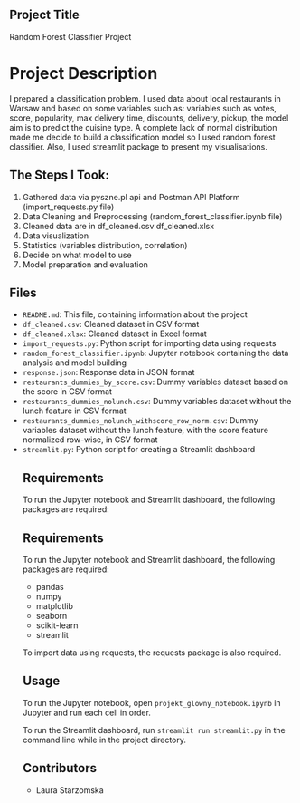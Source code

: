 <h2>Project Title</h2>
<p>Random Forest Classifier Project</p>
<h1>Project Description</h1>
  <p>I prepared a classification problem. I used data about local restaurants in Warsaw and based on some variables such as: variables such as votes, score, popularity, max delivery time, discounts, delivery, pickup, the model aim is to predict the cuisine type. A complete lack of normal distribution made me decide to build a classification model so I used random forest classifier. Also, I used streamlit package to present my visualisations.</p>
  <h2>The Steps I Took:</h2>
  <ol>
    <li>Gathered data via pyszne.pl api and Postman API Platform (import_requests.py file)</li>
    <li>Data Cleaning and Preprocessing (random_forest_classifier.ipynb file)</li>
    <li>Cleaned data are in df_cleaned.csv df_cleaned.xlsx</li>
    <li>Data visualization</li>
    <li>Statistics (variables distribution, correlation)</li>
    <li>Decide on what model to use</li>
    <li>Model preparation and evaluation</li>
  </ol>
</body>
</html>
<h2>Files</h2>
<ul>
<li><code>README.md</code>: This file, containing information about the project</li>
<li><code>df_cleaned.csv</code>: Cleaned dataset in CSV format</li>
<li><code>df_cleaned.xlsx</code>: Cleaned dataset in Excel format</li>
<li><code>import_requests.py</code>: Python script for importing data using requests</li>
<li><code>random_forest_classifier.ipynb</code>: Jupyter notebook containing the data analysis and model building</li>
<li><code>response.json</code>: Response data in JSON format</li>
<li><code>restaurants_dummies_by_score.csv</code>: Dummy variables dataset based on the score in CSV format</li>
<li><code>restaurants_dummies_nolunch.csv</code>: Dummy variables dataset without the lunch feature in CSV format</li>
<li><code>restaurants_dummies_nolunch_withscore_row_norm.csv</code>: Dummy variables dataset without the lunch feature, with the score feature normalized row-wise, in CSV format</li>
<li><code>streamlit.py</code>: Python script for creating a Streamlit dashboard</li>

<h2>Requirements</h2>

<p>To run the Jupyter notebook and Streamlit dashboard, the following packages are required:</p>
<h2>Requirements</h2>
<p>To run the Jupyter notebook and Streamlit dashboard, the following packages are required:</p>
<ul>
<li>pandas</li>
<li>numpy</li>
<li>matplotlib</li>
<li>seaborn</li>
<li>scikit-learn</li>
<li>streamlit</li>
</ul>
<p>To import data using requests, the requests package is also required.</p>
<h2>Usage</h2>
<p>To run the Jupyter notebook, open <code>projekt_glowny_notebook.ipynb</code> in Jupyter and run each cell in order.</p>
<p>To run the Streamlit dashboard, run <code>streamlit run streamlit.py</code> in the command line while in the project directory.</p>

<h2>Contributors</h2>
<ul>
<li>Laura Starzomska</li>

